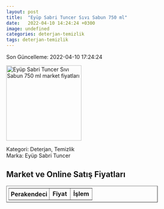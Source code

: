 ```yaml
---
layout: post
title:  "Eyüp Sabri Tuncer Sıvı Sabun 750 ml"
date:   2022-04-10 14:24:24 +0300
image: undefined
categories: deterjan-temizlik
tags: deterjan-temizlik
---
```


Son Güncelleme: 2022-04-10 17:24:24

<img src="undefined" width="200" alt="Eyüp Sabri Tuncer Sıvı Sabun 750 ml market fiyatları" />

Kategori: Deterjan, Temizlik
<br />
Marka: Eyüp Sabri Tuncer

<h2>Market ve Online Satış Fiyatları</h2>

<table border="1" style="padding: 5px;width:80%;">
  <tr>
    <td style="padding: 5px;"><strong>Perakendeci</strong></td>
    <td><strong>Fiyat</strong></td>
    <td><strong>İşlem</strong></td>
  </tr>
  
</table>
